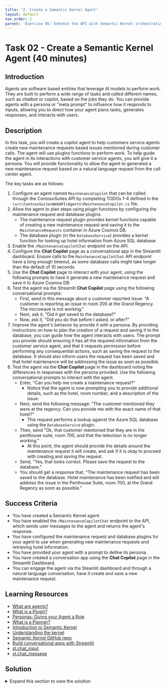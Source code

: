 ```yaml
---
title: '2. Create a Semantic Kernel Agent'
layout: default
nav_order: 2
parent: 'Exercise 05: Enhance the API with Semantic Kernel orchestration'
---
```


# Task 02 - Create a Semantic Kernel Agent (40 minutes)

## Introduction

Agents are software based entities that leverage AI models to perform work. They are built to perform a wide range of tasks and called different names, such as chatbot or copilot, based on the jobs they do. You can provide agents with a persona or "meta prompt" to influence how it responds to inputs, allowing you to direct how your agent plans tasks, generates responses, and interacts with users.

## Description

In this task, you will create a copilot agent to help customers service agents create new maintenance requests based issues mentioned during customer calls. The agent will use plugins functions to perform work. To help guide the agent in its interactions with customer service agents, you will give it a persona. You will provide functionality to allow the agent to generated a new maintenance request based on a natural language request from the call center agent.

The key tasks are as follows:

1. Configure an agent named `MaintenanceCopilot` that can be called through the ContosoSuites API by completing TODOs 1-4 defined in the `\src\ContosoSuitesWebAPI\Agents\MaintenanceCopilot.cs` file.
2. Allow the agent to plan steps using plugin functions by configuring the maintenance request and database plugins.
   - The maintenance request plugin provides kernel functions capable of creating a new maintenance request and saving it to the `MaintenanceRequests` container in Azure Cosmos DB.
   - The database plugin (in the `DatabaseService`) provides a kernel function for looking up hotel information from Azure SQL database.
3. Enable the `/MaintenanceCopilotChat` endpoint on the API.
4. Configure the **Chat Copilot** page as a conversational app in the Streamlit dashboard. Ensure calls to the `MaintenanceCopilotChat` API endpoint have a long enough timeout, as some database calls might take longer than the default of 10 seconds.
5. Use the **Chat Copilot** page to interact with your agent, using the following prompts to have it generate a new maintenance request and save it to Azure Cosmos DB.
6. Test the agent via the Streamlit **Chat Copilot** page using the following conversational prompts:
   - First, send in this message about a customer reported issue: "A customer is reporting an issue in room 205 at the Grand Regency. The microwave is not working."
   - Next, ask it, "Did it get saved to the database?"
   - Now, ask it, "Did you do that before I asked, or after?"
7. Improve the agent's behavior by provide it with a persona. By providing instructions on how to plan the creation of a request and saving it to the database, you can guide how the agent interacts with users. The prompt you provide should ensuring it has all the required information from the customer service agent, and that it requests permission before performing any consequential actions, such as saving the request to the database. It should also inform users the request has been saved and that hotel maintenance will be addressing the issue as soon as possible.
8. Test the agent via the **Chat Copilot** page in the dashboard noting the differences in responses with the persona provided. Use the following conversational prompts to interact with the agent.
    - Enter, "Can you help me create a maintenance request?"
      - Notice that the agent is now prompting you to provide additional details, such as the hotel, room number, and a description of the issue.
    - Next, send the following message: "The customer mentioned they were at the regency. Can you provide me with the exact name of that hotel?"
      - This request performs a lookup against the Azure SQL database using the `DatabaseService` plugin.
    - Then, send "Ok, that customer mentioned that they are in the penthouse suite, room 700, and that the television is no longer working."
      - At this point, the agent should provide the details around the maintenance request it will create, and ask if it is okay to proceed with creating and saving the request.
    - Send, "Yes, that looks correct. Please save the request to the database."
    - You should get a response that, "The maintenance request has been saved to the database. Hotel maintenance has been notified and will address the issue in the Penthouse Suite, room 700, at the Grand Regency as soon as possible."

## Success Criteria

- You have created a Semantic Kernel agent.
- You have enabled the `/MaintenanceCopilotChat` endpoint to the API, which sends user messages to the agent and returns the agent's response.
- You have configured the maintenance request and database plugins for your agent to use when generating new maintenance requests and retrieving hotel information.
- You have provided your agent with a prompt to define its persona.
- You have created a conversation app using the **Chat Copilot** page in the Streamlit Dashboard.
- You can engage the agent via the Steamlit dashboard and through a natural language conversation, have it create and save a new maintenance request.

## Learning Resources

- [What are agents?](hhttps://learn.microsoft.com/semantic-kernel/concepts/agents?pivots=programming-language-csharp)
- [What is a Plugin?](https://learn.microsoft.com/semantic-kernel/concepts/plugins/?pivots=programming-language-csharp)
- [Personas: Giving your Agent a Role](https://learn.microsoft.com/semantic-kernel/concepts/personas?pivots=programming-language-csharp)
- [What is a Planner?](https://learn.microsoft.com/semantic-kernel/concepts/planning?pivots=programming-language-csharp)
- [Introduction to Semantic Kernel](https://learn.microsoft.com/semantic-kernel/overview/)
- [Understanding the kernel](https://learn.microsoft.com/semantic-kernel/concepts/kernel?pivots=programming-language-csharp)
- [Semantic Kernel GitHub repo](https://github.com/microsoft/semantic-kernel)
- [Build conversational apps with Streamlit](https://docs.streamlit.io/develop/tutorials/llms/build-conversational-apps)
- [st.chat_input](https://docs.streamlit.io/develop/api-reference/chat/st.chat_input)
- [st.chat_message](https://docs.streamlit.io/develop/api-reference/chat/st.chat_message)

## Solution

<details markdown="block">
<summary>Expand this section to view the solution</summary>

- The structure for the `MaintenaceCopilot` agent can be found in the `src\ConsotoSuitesWebAPI` project, but it must be configured before it will function correctly:
  - Navigate to the web API project in Visual Studio Code and open the `Agents\MaintenanceCopilot.cs` file.
  - Complete `Exercise 5 Task 2 TODO #1` by adding the following `using` statements at the top of the file:

    ```csharp
    using Microsoft.SemanticKernel;
    using Microsoft.SemanticKernel.ChatCompletion;
    using Microsoft.SemanticKernel.Connectors.OpenAI;
    ```

  - Complete `Exercise 5 Task 2 TODO #2` by updating the class definition to inject a `Kernel` service into the primary constructor.

    ```csharp
    public class MaintenanceCopilot(Kernel kernel)
    ```

  - Complete `Exercise 5 Task 2 TODO #3` by uncommenting the class-level variable definitions, providing the `_kernel` and `_history` variables for use within the agent.
  - Complete `Exercise 5 Task 2 TODO #4` by commenting out the `throw new NotImplementedException()` line, and the uncommenting the remaining code in the function. The lines you are uncommenting allow the Azure OpenAI chat completion service to auto-invoke Kernel functions defined in the database and maintance request plugins. It also adds the incoming user message to the chat history, and insers the agents response once it replies.

- To configure the maintenance request and database plugins:
  - In Visual Studio Code, open the `Plugins\MaintenanceRequestPlugin.cs` file in the `ContosoSuitesWebAPI` project.
  - Complete `Exercise 5 Task 2 TODO #5` by add a reference to the `Microsoft.SemanticKernel` library at the top of the file, along with the other `using` statements.
  - Complete `Exercise 5 Task 2 TODO #s 6 and 8` by adding Kernel function and Description descriptors of the `CreateMaintenanceRequest` and `SaveMaintenanceRequest` functions. The descriptors for each should look like:
    - For the `CreateMaintenanceRequest` function:

      ```csharp
      [KernelFunction("create_maintenance_request")]
      [Description("Creates a new maintenance request for a hotel.")]
      ```

    - For the `SaveMaintenanceRequest` function:

      ```csharp
      [KernelFunction("save_maintenance_request")]
      [Description("Saves a maintenance request to the database for a hotel.")]
      ```

  - Complete `Exercise 5 Task 2 TODO #s 7 and 9` by adding a `Kernel` parameter to the beginning of both function method declarations.
    - For the `CreateMaintenanceRequest` function, add `Kernel kernel` as the first parameter:

      ```csharp
      public async Task<MaintenanceRequest> CreateMaintenanceRequest(Kernel kernel, int HotelId, string Hotel, string Details, int? RoomNumber,string? location)
      ```

    - For the `SaveMaintenanceRequest` function, add `Kernel kernel` as the first parameter:

      ```csharp
      public async Task SaveMaintenanceRequest(Kernel kernel, MaintenanceRequest maintenanceRequest)
      ```

  - Save the `MaintenanceRequestPlugin` file.
  - Once you've defined your plugin, you msut add it to your kernel by creating a new instance of the plugin and adding it to the kernel's plugin collection.
    - Open the `Program.cs` file in the `ContosoSuitesWebAPI` project.
    - In the `Kernel` singleton service `builder`, add the following code to define a plugin from the `MaintenanceRequestPlugin` type. This can be added directly below the plugin defintion for the `DatabaseService`.

      ```csharp
      kernelBuilder.Plugins.AddFromType<MaintenanceRequestPlugin>("MaintenanceCopilot");
      ```

    - Because the `MaintenanceRequestPlugin` uses dependency injection to provide a `CosmosClient`, you will also need to add a singleton instance of the that client within your `Kernel` service definition. Do that by adding the following code just below the plugin line you just added:

      ```csharp
      kernelBuilder.Services.AddSingleton<CosmosClient>((_) =>
      {
          CosmosClient client = new(
              connectionString: builder.Configuration["CosmosDB:ConnectionString"]!
          );
          return client;
      });
      ```

      This code is a bit reduntant with the `CosmosClient` code earlier in the `Program.cs` file, but the service must be included within the `Kernel` service definition, or is will not be accessible to the plugin.

    - The complete `builder.Service.AddSingleton<Kernel>` method should now look like the following:

      ```csharp
      builder.Services.AddSingleton<Kernel>((_) =>
      {
          IKernelBuilder kernelBuilder = Kernel.CreateBuilder();
          kernelBuilder.AddAzureOpenAIChatCompletion(
              deploymentName: builder.Configuration["AzureOpenAI:DeploymentName"]!,
              endpoint: builder.Configuration["AzureOpenAI:Endpoint"]!,
              apiKey: builder.Configuration["AzureOpenAI:ApiKey"]!
          );
      #pragma warning disable SKEXP0010 // Type is for evaluation purposes only and is subject to change or removal in future updates. Suppressthis diagnostic to proceed.
          kernelBuilder.AddAzureOpenAITextEmbeddingGeneration(
              deploymentName: builder.Configuration["AzureOpenAI:EmbeddingDeploymentName"]!,
              endpoint: builder.Configuration["AzureOpenAI:Endpoint"]!,
              apiKey: builder.Configuration["AzureOpenAI:ApiKey"]!
          );
      #pragma warning restore SKEXP0010 // Type is for evaluation purposes only and is subject to change or removal in future updates. Suppressthis diagnostic to proceed.
      
          kernelBuilder.Plugins.AddFromType<DatabaseService>();
          kernelBuilder.Plugins.AddFromType<MaintenanceRequestPlugin>("MaintenanceCopilot");
      
          kernelBuilder.Services.AddSingleton<CosmosClient>((_) =>
          {
              CosmosClient client = new(
                  connectionString: builder.Configuration["CosmosDB:ConnectionString"]!
              );
              return client;
          });
      
          return kernelBuilder.Build();
      });
      ```

  - The `DatabaseService` plugin was already defined in a previous exercise, so there is just a small change that needs to be completed to allow your agent to use it.
    - Open the `Services\DatabaseService.cs` file to update the database plugin and make it usable by your agent.
    - Update the `[KernelFunction]` descriptor for the `GetHotels()` method and add the name "get_hotels" to the descriptor. The descriptor should now look like:

      ```csharp
      [KernelFunction("get_hotels")]
      ```

- To enable the `/MaintenanceCopilotChat` endpoint on the API:
  - In the `Program.cs` file in the `src\ContosoSuitesWebAPI` project and locate the `app.MapPost("/MaintenanceCopilotChat", async ([FromBody]string message, [FromServices] MaintenanceCopilot copilot)` API endpoint definition.
  - Complete `Exercise 5 Task 2 TODO #10` by calling the `Chat` method of the `MaintenanceCopilot`, passing in the user message from the request body. Return the response from the `Chat` method. The code in the API method should look like:

    ```csharp
    var response = await copilot.Chat(message);
    return response;
    ```

    Make sure to remove the `throw new NotImplementedException();` line, or you will get an error when that line is hit.

- To configure the **Chat Copilot** page as a conversational app in the Streamlit dashboard:
  - Complete `Exercise 5 Task 2 TODO #11` by setting `response` equal to the response from a POST request to the Copilot endpoint. The timeout should be set to 60 seconds or longer. The call should look like:

    ```python
    response = requests.post(f"{api_endpoint}/MaintenanceCopilotChat", json=message, timeout=60)
    ```

  - To define a conversational interface with the copilot, update the "How can I help you today?" prompt `if` statement with the following code:

    ```python
    # React to user input
    if prompt := st.chat_input("How I can help you today?"):
        with st.spinner("Awaiting the Copilot's response to your question..."):
            # Display user message in chat message container
            st.chat_message("user").markdown(prompt)
            # Add user message to chat history
            st.session_state.chat_messages.append({"role": "user", "content": prompt})
            # Send user message to Copilot and get response
            response = send_message_to_copilot(prompt)
            # Display assistant response in chat message container
            with st.chat_message("assistant"):
                st.markdown(response)
            # Add assistant response to chat history
            st.session_state.chat_messages.append({"role": "assistant", "content": response})
    ```

  - Save the file.

- To test the agent via the Streamlit **Chat Copilot** page using the following conversational prompts:
  - Run the API locally by opening a new terminal window in Visual Studio code, navigate to the `src\ContosoSuitesWebAPI` directory and start the API using the following command:

    ```bash
    dotnet run
    ```

  - Open another terminal window, navigate to the `src\ContosoSuitesDashboard` directory, and run the following command to start the Streamlit dashboard:

    ```bash
    python -m streamlit run Index.py
    ```

  - Navigate to the **Copilot Chat** page using the left-hand menu, then submit the following conversational prompts:
    - First, send in this message about a customer reported issue: "A customer is reporting an issue in room 205 at the Grand Regency. The microwave is not working."
      - You should get a response that a maintenance request was created and will be addressed shortly.
    - Next, ask it, "Did it get saved to the database?"
      - It will reply that, yes, the request has been saved.
    - Now, ask it, "Did you do that before I asked, or after?"
      - You should get a reply that it was saved after you asked.

      The above behavior results from the agent not having explicit instructions on how it should behave or the steps it should take during the process. It simply calls the `create_maintenance_request` Kernel function and assumes it is done. It is not aware that the request should also be saved to the database. To fix this, you can provide the agent with a persona.

    - You can verify the new request was saved by navigating to the **Vector Search** page and entering a search query of "microwave not working at Grand Regency". Accept the default values for max results and minimum similarity score. Your newly saved record should be the first result in the list.

- To give your agent a persona and provide it with instructions so it behaves in a more consistent manner:
  - Open the `MaintenanceCopilot.cs` file in the `src\ContosoSuitesWeEbAPI` project and update the class-level variable defining the `ChatHistory` to pass the following string into the `ChatHistory()` object during variable decaration.

    ```csharp
    """
    You are a friendly assistant who likes to follow the rules. You will complete required steps
    and request approval before taking any consequential actions, such as saving the request to the database.
    If the user doesn't provide enough information for you to complete a task, you will keep asking questions
    until you have enough information to complete the task. Once the request has been saved to the database,
    inform the user that hotel maintenance has been notified and will address the issue as soon as possible.
    """
    ```

  - The final definition for `_history` should look like:

    ```csharp
    private ChatHistory _history = new ("""
        You are a friendly assistant who likes to follow the rules. You will complete required steps
        and request approval before taking any consequential actions, such as saving the request to the database.
        If the user doesn't provide enough information for you to complete a task, you will keep asking questions
        until you have enough information to complete the task. Once the request has been saved to the database,
        inform the user that hotel maintenance has been notified and will address the issue as soon as possible.
        """);
    ```

    - In the terminal window running the API, stop and restart the API project.

- To test the updated agent and evaluate how its responses differ with a persona assigned:
  - Return to the running Streamlit dashboard and the **Copilot Chat** page.
  - Use the following conversational prompts to interact with the agent.
    - Enter, "Can you help me create a maintenance request?"
      - Notice that the agent is now prompting you to provide additional details, such as the hotel, room number, and a description of the issue.
    - Next, send the following message: "The customer mentioned they were at the regency. Can you provide me with the exact name of that hotel?"
      - This request performs a lookup against the Azure SQL database using the `DatabaseService` plugin.
    - Then, send "Ok, that customer mentioned that they are in the penthouse suite, room 700, and that the television is no longer working."
      - At this point, the agent should provide the details around the maintenance request it will create, and ask if it is okay to proceed with creating and saving the request.
    - Send, "Yes, that looks correct. Please save the request to the database."
    - You should get a response that, "The maintenance request has been saved to the database. Hotel maintenance has been notified and will address the issue in the Penthouse Suite, room 700, at the Grand Regency as soon as possible."

</details>
